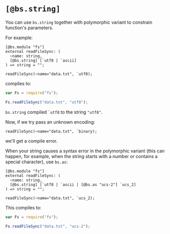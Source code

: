 # `[@bs.string]`

You can use `bs.string` together with polymorphic variant to constrain function's parameters.

For example:

```reason
[@bs.module "fs"]
external readFileSync: (
  ~name: string,
  [@bs.string] [`utf8 | `ascii]
) => string = "";

readFileSync(~name="data.txt", `utf8);
```

compiles to:

```js
var Fs = require("fs");

Fs.readFileSync("data.txt", "utf8");
```

`bs.string` compiled `` `utf8 `` to the string `"utf8"`.

Now, if we try pass an unknown encoding:

```reason
readFileSync(~name="data.txt", `binary);
```

we'll get a compile error.

When your string causes a syntax error in the polymorphic variant (this can happen, for example, when the string starts with a number or contains a special character), use `bs.as`:

```reason
[@bs.module "fs"]
external readFileSync: (
  ~name: string,
  [@bs.string] [`utf8 | `ascii | [@bs.as "ucs-2"] `ucs_2]
) => string = "";

readFileSync(~name="data.txt", `ucs_2);
```

This compiles to:

```js
var Fs = require("fs");

Fs.readFileSync("data.txt", "ucs-2");
```
